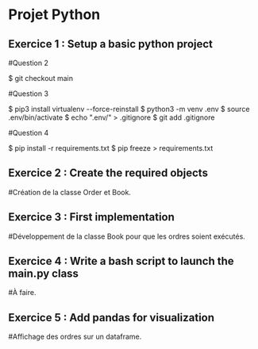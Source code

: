 # Projet Python


## Exercice 1 : Setup a basic python project

#Question 2 

$ git checkout main

#Question 3 

$ pip3 install virtualenv --force-reinstall
$ python3 -m venv .env
$ source .env/bin/activate
$ echo ".env/" > .gitignore
$ git add .gitignore

#Question 4 

$ pip install -r requirements.txt
$ pip freeze > requirements.txt



## Exercice 2 : Create the required objects

#Création de la classe Order et Book. 


## Exercice 3 : First implementation 

#Développement de la classe Book pour que les ordres soient exécutés.  

## Exercice 4 : Write a bash script to launch the main.py class 

#À faire. 

## Exercice 5 : Add pandas for visualization

#Affichage des ordres sur un dataframe. 


